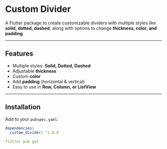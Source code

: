 # Custom Divider

A Flutter package to create customizable dividers with multiple styles like **solid, dotted, dashed**, along with options to change **thickness, color, and padding**.

---

## Features
- Multiple styles: **Solid, Dotted, Dashed**
- Adjustable **thickness**
- Custom **color**
- Add **padding** (horizontal & vertical)
- Easy to use in **Row, Column, or ListView**

---

## Installation

Add to your `pubspec.yaml`:

```yaml
dependencies:
  custom_divider: ^1.0.0

flutter pub get

